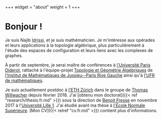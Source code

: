 +++
widget = "about"
weight = 1
+++

# Bonjour !

Je suis Najib <abbr title="Mon nom complet est « Idrissi Kaïtouni ». Je préfère utiliser « Idrissi » dans les milieux académiques pour plus de simplicité et pour éviter certains problèmes – par exemple, des systèmes informatiques qui croient que « Idrissi » est mon deuxième prénom et qu'il faut m'appeler « NI Kaïtouni »...).">Idrissi</abbr>, et je suis mathématicien.
Je m'intéresse aux opérades et leurs applications à la topologie algébrique, plus particulièrement à l'étude des espaces de configuration et leurs liens avec les complexes de graphes.

À partir de septembre, je serai maître de conférences à [l'Université Paris Diderot](https://www.univ-paris-diderot.fr), rattaché à l'équipe-projet [Topologie et Géométrie Algébriques](https://www.imj-prg.fr/tga/) de [l'Institut de Mathématiques de Jussieu--Paris Rive Gauche](https://www.imj-prg.fr) ainsi qu'à [l'UFR de mathématiques](https://www.math.univ-paris-diderot.fr/).

Je suis actuellement postdoc à [l'ETH Zürich](https://www.ethz.ch/) dans le groupe de [Thomas Willwacher](https://people.math.ethz.ch/~wilthoma/) depuis février 2018.
J'ai [obtenu mon doctorat]({{< ref "research/thesis.fr.md" >}}) sous la direction de [Benoit Fresse](https://math.univ-lille1.fr/~fresse) en novembre 2017 à l'[Université Lille 1](https://www.univ-lille.fr).
J'ai étudié avant ma thèse à [l'École Normale Supérieure](https://www.ens.fr).
[Mon CV]({{< relref "cv.fr.md" >}}) contient plus d'informations.
